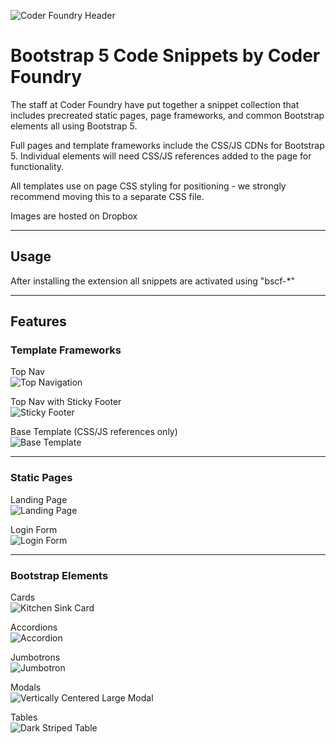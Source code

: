 ![Coder Foundry Header](https://github.com/ARussell-CF/bootstrap-5-snippets-by-coder-foundry/blob/master/img/CFHeader.png)

# Bootstrap 5 Code Snippets by Coder Foundry
The staff at Coder Foundry have put together a snippet collection that includes precreated static pages,
page frameworks, and common Bootstrap elements all using Bootstrap 5.

Full pages and template frameworks include the CSS/JS CDNs for Bootstrap 5. Individual elements will need CSS/JS
references added to the page for functionality.

All templates use on page CSS styling for positioning - we strongly recommend moving this to a separate CSS file.

Images are hosted on Dropbox

---

## Usage

After installing the extension all snippets are activated using "bscf-*"

---

## Features

### Template Frameworks

Top Nav<br>
![Top Navigation](https://github.com/ARussell-CF/bootstrap-5-snippets-by-coder-foundry/blob/master/img/TopNav.png)

Top Nav with Sticky Footer<br>
![Sticky Footer](https://github.com/ARussell-CF/bootstrap-5-snippets-by-coder-foundry/blob/master/img/StickyFooter.png)

Base Template (CSS/JS references only)<br>
![Base Template](https://github.com/ARussell-CF/bootstrap-5-snippets-by-coder-foundry/blob/master/img/BaseTemplate.png)

---

### Static Pages

Landing Page<br>
![Landing Page](https://github.com/ARussell-CF/bootstrap-5-snippets-by-coder-foundry/blob/master/img/LandingPageDark.png)

Login Form<br>
![Login Form](https://github.com/ARussell-CF/bootstrap-5-snippets-by-coder-foundry/blob/master/img/LoginForm.png)

---

### Bootstrap Elements

Cards<br>
![Kitchen Sink Card](https://github.com/ARussell-CF/bootstrap-5-snippets-by-coder-foundry/blob/master/img/CardAll.png)

Accordions<br>
![Accordion](https://github.com/ARussell-CF/bootstrap-5-snippets-by-coder-foundry/blob/master/img/Accordion.png)

Jumbotrons<br>
![Jumbotron](https://github.com/ARussell-CF/bootstrap-5-snippets-by-coder-foundry/blob/master/img/Jumbotron.png)

Modals<br>
![Vertically Centered Large Modal](https://github.com/ARussell-CF/bootstrap-5-snippets-by-coder-foundry/blob/master/img/ModalLargeCenter.png)

Tables<br>
![Dark Striped Table](https://github.com/ARussell-CF/bootstrap-5-snippets-by-coder-foundry/blob/master/img/TableDarkStriped.png)